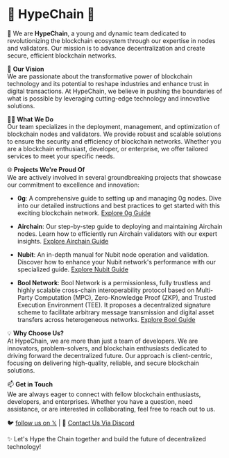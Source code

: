 # 🌟 **HypeChain** 🌟

🚀 We are **HypeChain**, a young and dynamic team dedicated to revolutionizing the blockchain ecosystem through our expertise in nodes and validators. Our mission is to advance decentralization and create secure, efficient blockchain networks.

🔗 **Our Vision**  
We are passionate about the transformative power of blockchain technology and its potential to reshape industries and enhance trust in digital transactions. At HypeChain, we believe in pushing the boundaries of what is possible by leveraging cutting-edge technology and innovative solutions.

👩‍💻 **What We Do**  
Our team specializes in the deployment, management, and optimization of blockchain nodes and validators. We provide robust and scalable solutions to ensure the security and efficiency of blockchain networks. Whether you are a blockchain enthusiast, developer, or enterprise, we offer tailored services to meet your specific needs.

🌐 **Projects We're Proud Of**  
We are actively involved in several groundbreaking projects that showcase our commitment to excellence and innovation:

- **0g**: A comprehensive guide to setting up and managing 0g nodes. Dive into our detailed instructions and best practices to get started with this exciting blockchain network. [Explore 0g Guide](https://github.com/hypechain/guides/tree/main/0g-guide/README.MD)
  
- **Airchain**: Our step-by-step guide to deploying and maintaining Airchain nodes. Learn how to efficiently run Airchain validators with our expert insights. [Explore Airchain Guide](https://github.com/hypechain/guides/tree/main/airchain-guide/README.md)
  
- **Nubit**: An in-depth manual for Nubit node operation and validation. Discover how to enhance your Nubit network's performance with our specialized guide. [Explore Nubit Guide](https://github.com/hypechain/guides/blob/main/nubit/README.MD)
  
- **Bool Network**: Bool Network is a permissionless, fully trustless and highly scalable cross-chain interoperability protocol based on Multi-Party Computation (MPC), Zero-Knowledge Proof (ZKP), and Trusted Execution Environment (TEE). It proposes a decentralized signature scheme to facilitate arbitrary message transmission and digital asset transfers across heterogeneous networks. [Explore Bool Guide](https://github.com/hypechain/bool-guide)

💡 **Why Choose Us?**  
At HypeChain, we are more than just a team of developers. We are innovators, problem-solvers, and blockchain enthusiasts dedicated to driving forward the decentralized future. Our approach is client-centric, focusing on delivering high-quality, reliable, and secure blockchain solutions.

📫 **Get in Touch**  
We are always eager to connect with fellow blockchain enthusiasts, developers, and enterprises. Whether you have a question, need assistance, or are interested in collaborating, feel free to reach out to us.

🐦 [follow us on 𝕏](https://x.com/hype_chain) | 📧 [Contact Us Via Discord](https://discord.com/users/846802439742029855)

✨ Let's Hype the Chain together and build the future of decentralized technology!
